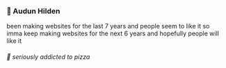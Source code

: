 ### :cowboy_hat_face: Audun Hilden 
been making websites for the last 7 years and people seem to like it so imma keep making websites for the next 6 years and hopefully people will like it
###### :pizza: seriously addicted to pizza


